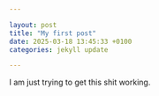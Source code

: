 ```yaml
---

layout: post
title: "My first post"
date: 2025-03-18 13:45:33 +0100
categories: jekyll update

---
```


I am just trying to get this shit working.